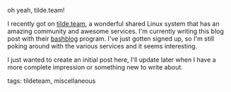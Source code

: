 oh yeah, tilde.team!

I recently got on [tilde.team][1], a wonderful shared Linux system that has an
amazing community and awesome services. I'm currently writing this blog post
with their [bashblog][2] program. I've just gotten signed up, so I'm still
poking around with the various services and it seems interesting.

I just wanted to create an initial post here, I'll update later when I have a
more complete impression or something new to write about.

[1]: https://tilde.team  
[2]: https://tildegit.org/team/bashblog  

tags: tildeteam, miscellaneous
